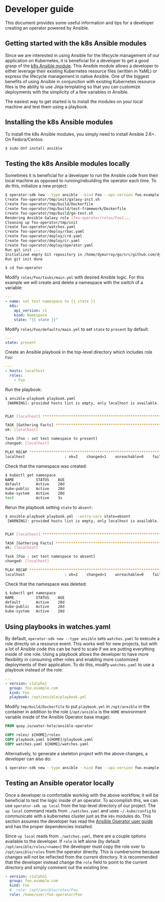 # Developer guide

This document provides some useful information and tips for a developer creating an operator powered by Ansible.

## Getting started with the k8s Ansible modules

Since we are interested in using Ansible for the lifecycle management of our application on Kubernetes, it is beneficial for a developer to get a good grasp of the [k8s Ansible module][k8s_ansible_module]. This Ansible module allows a developer to either leverage their existing Kubernetes resource files (written in YaML) or express the lifecycle management in native Ansible. One of the biggest benefits of using Ansible in conjunction with existing Kubernetes resource files is the ability to use Jinja templating so that you can customize deployments with the simplicity of a few variables in Ansible.

The easiest way to get started is to install the modules on your local machine and test them using a playbook.

## Installing the k8s Ansible modules

To install the k8s Ansible modules, you simply need to install Ansible 2.6+. On Fedora/Centos:
```bash
$ sudo dnf install ansible
```

## Testing the k8s Ansible modules locally

Sometimes it is beneficial for a developer to run the Ansible code from their local machine as opposed to running/rebuilding the operator each time. To do this, initialize a new project:
```bash
$ operator-sdk new --type ansible --kind Foo --api-version foo.example.com/v1alpha1 foo-operator
Create foo-operator/tmp/init/galaxy-init.sh 
Create foo-operator/tmp/build/Dockerfile 
Create foo-operator/tmp/build/test-framework/Dockerfile 
Create foo-operator/tmp/build/go-test.sh 
Rendering Ansible Galaxy role [foo-operator/roles/Foo]...
Cleaning up foo-operator/tmp/init
Create foo-operator/watches.yaml 
Create foo-operator/deploy/rbac.yaml 
Create foo-operator/deploy/crd.yaml 
Create foo-operator/deploy/cr.yaml 
Create foo-operator/deploy/operator.yaml 
Run git init ...
Initialized empty Git repository in /home/dymurray/go/src/github.com/dymurray/opsdk/foo-operator/.git/
Run git init done

$ cd foo-operator
```

Modify `roles/Foo/tasks/main.yml` with desired Ansible logic. For this example we will create and delete a namespace with the switch of a variable:
```yaml
---
- name: set test namespace to {{ state }}
  k8s:
    api_version: v1
    kind: Namespace
    state: "{{ state }}"
```

Modify `roles/Foo/defaults/main.yml` to set `state` to `present` by default.
```yaml
---
state: present
```

Create an Ansible playbook in the top-level directory which includes role `Foo`:
```yaml
---
- hosts: localhost
  roles:
    - Foo
```

Run the playbook:
```bash
$ ansible-playbook playbook.yaml
 [WARNING]: provided hosts list is empty, only localhost is available. Note that the implicit localhost does not match 'all'


PLAY [localhost] ***************************************************************************

TASK [Gathering Facts] *********************************************************************
ok: [localhost]

Task [Foo : set test namespace to present]
changed: [localhost]

PLAY RECAP *********************************************************************************
localhost                  : ok=2    changed=1    unreachable=0    failed=0

```

Check that the namespace was created:
```bash
$ kubectl get namespace
NAME          STATUS    AGE
default       Active    28d
kube-public   Active    28d
kube-system   Active    28d
test          Active    3s
```

Rerun the playbook setting `state` to `absent`:
```bash
$ ansible-playbook playbook.yml --extra-vars state=absent
 [WARNING]: provided hosts list is empty, only localhost is available. Note that the implicit localhost does not match 'all'


PLAY [localhost] ***************************************************************************

TASK [Gathering Facts] *********************************************************************
ok: [localhost]

Task [Foo : set test namespace to absent]
changed: [localhost]

PLAY RECAP *********************************************************************************
localhost                  : ok=2    changed=1    unreachable=0    failed=0

```

Check that the namespace was deleted:
```bash
$ kubectl get namespace
NAME          STATUS    AGE
default       Active    28d
kube-public   Active    28d
kube-system   Active    28d
```

## Using playbooks in watches.yaml

By default, `operator-sdk new --type ansible` sets `watches.yaml` to execute a role directly on a resource event. This works well for new projects, but with a lot of Ansible code this can be hard to scale if we are putting everything inside of one role. Using a playbook allows the developer to have more flexibility in consuming other roles and enabling more customized deployments of their application. To do this, modify `watches.yaml` to use a playbook instead of the role:
```yaml
---
- version: v1alpha1
  group: foo.example.com
  kind: Foo
  playbook: /opt/ansible/playbook.yml
```

Modify `tmp/build/Dockerfile` to put `playbook.yml` in `/opt/ansible` in the container in addition to the role (`/opt/ansible` is the `HOME` environment variable inside of the Ansible Operator base image):
```Dockerfile
FROM quay.io/water-hole/ansible-operator

COPY roles/ ${HOME}/roles
COPY playbook.yaml ${HOME}/playbook.yaml
COPY watches.yaml ${HOME}/watches.yaml
```

Alternatively, to generate a skeleton project with the above changes, a developer can also do:
```bash
$ operator-sdk new --type ansible --kind Foo --api-version foo.example.com/v1alpha1 foo-operator --generate-playbook
```

## Testing an Ansible operator locally

Once a developer is comfortable working with the above workflow, it will be beneficial to test the logic inside of an operator. To accomplish this, we can use `operator-sdk up local` from the top-level directory of our project. The `up local` command reads from `./watches.yaml` and uses `~/.kube/config` to communicate with a kubernetes cluster just as the `k8s` modules do. This section assumes the developer has read the [Ansible Operator user guide][ansible_operator_user_guide] and has the proper dependencies installed.

Since `up local` reads from `./watches.yaml`, there are a couple options available to the developer. If `role` is left alone (by default `/opt/ansible/roles/<name>`) the developer must copy the role over to `/opt/ansible/roles` from the operator directly. This is cumbersome because changes will not be reflected from the current directory. It is recommended that the developer instead change the `role` field to point to the current directory and simply comment out the existing line:
```yaml
- version: v1alpha1
  group: foo.example.com
  kind: Foo
  #  role: /opt/ansible/roles/Foo
  role: /home/user/foo-operator/Foo
```

[k8s_ansible_module]:https://docs.ansible.com/ansible/2.6/modules/k8s_module.html
[ansible_operator_user_guide]:../user-guide.md
